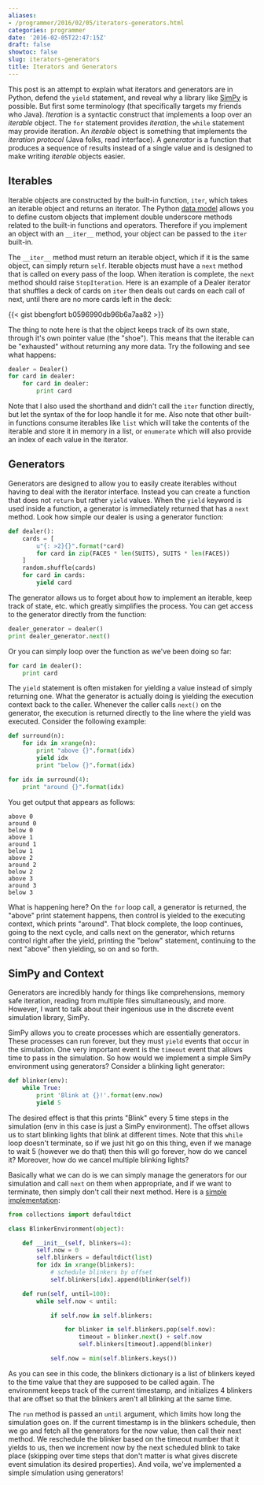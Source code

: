 ```yaml
---
aliases:
- /programmer/2016/02/05/iterators-generators.html
categories: programmer
date: '2016-02-05T22:47:15Z'
draft: false
showtoc: false
slug: iterators-generators
title: Iterators and Generators
---
```


This post is an attempt to explain what iterators and generators are in Python, defend the `yield` statement, and reveal why a library like [SimPy](https://simpy.readthedocs.org/en/latest/) is possible. But first some terminology (that specifically targets my friends who Java). _Iteration_ is a syntactic construct that implements a loop over an _iterable_ object. The `for` statement provides _iteration_, the `while` statement may provide iteration. An _iterable_ object is something that implements the _iteration protocol_ (Java folks, read interface). A _generator_ is a function that produces a sequence of results instead of a single value and is designed to make writing _iterable_ objects easier.

## Iterables

Iterable objects are constructed by the built-in function, `iter`, which takes an iterable object and returns an iterator. The Python [data model](https://docs.python.org/2/reference/datamodel.html) allows you to define custom objects that implement double underscore methods related to the built-in functions and operators. Therefore if you implement an object with an `__iter__` method, your object can be passed to the `iter` built-in.

The `__iter__` method must return an iterable object, which if it is the same object, can simply return `self`. Iterable objects must have a `next` method that is called on every pass of the loop. When iteration is complete, the `next` method should raise `StopIteration`. Here is an example of a Dealer iterator that shuffles a deck of cards on `iter` then deals out cards on each call of next, until there are no more cards left in the deck:

{{< gist bbengfort b0596990db96b6a7aa82 >}}

The thing to note here is that the object keeps track of its own state, through it's own pointer value (the "shoe"). This means that the iterable can be "exhausted" without returning any more data. Try the following and see what happens:

```python
dealer = Dealer()
for card in dealer:
    for card in dealer:
        print card
```

Note that I also used the shorthand and didn't call the `iter` function directly, but let the syntax of the for loop handle it for me. Also note that other built-in functions consume iterables like `list` which will take the contents of the iterable and store it in memory in a list, or `enumerate` which will also provide an index of each value in the iterator.

## Generators

Generators are designed to allow you to easily create iterables without having to deal with the iterator interface. Instead you can create a function that does not `return` but rather `yield` values. When the `yield` keyword is used inside a function, a generator is immediately returned that has a `next` method. Look how simple our dealer is using a generator function:

```python
def dealer():
    cards = [
        u"{: >2}{}".format(*card)
        for card in zip(FACES * len(SUITS), SUITS * len(FACES))
    ]
    random.shuffle(cards)
    for card in cards:
        yield card
```

The generator allows us to forget about how to implement an iterable, keep track of state, etc. which greatly simplifies the process. You can get access to the generator directly from the function:

```python
dealer_generator = dealer()
print dealer_generator.next()
```

Or you can simply loop over the function as we've been doing so far:

```python
for card in dealer():
    print card
```

The `yield` statement is often mistaken for yielding a value instead of simply returning one. What the generator is actually doing is yielding the execution context back to the caller. Whenever the caller calls `next()` on the generator, the execution is returned directly to the line where the yield was executed. Consider the following example:

```python
def surround(n):
    for idx in xrange(n):
        print "above {}".format(idx)
        yield idx
        print "below {}".format(idx)

for idx in surround(4):
    print "around {}".format(idx)
```

You get output that appears as follows:

```text
above 0
around 0
below 0
above 1
around 1
below 1
above 2
around 2
below 2
above 3
around 3
below 3
```

What is happening here? On the `for` loop call, a generator is returned, the "above" print statement happens, then control is yielded to the executing context, which prints "around". That block complete, the loop continues, going to the next cycle, and calls next on the generator, which returns control right after the yield, printing the "below" statement, continuing to the next "above" then yielding, so on and so forth.

## SimPy and Context

Generators are incredibly handy for things like comprehensions, memory safe iteration, reading from multiple files simultaneously, and more. However, I want to talk about their ingenious use in the discrete event simulation library, SimPy.

SimPy allows you to create processes which are essentially generators. These processes can run forever, but they must `yield` events that occur in the simulation. One very important event is the `timeout` event that allows time to pass in the simulation. So how would we implement a simple SimPy environment using generators? Consider a blinking light generator:

```python
def blinker(env):
    while True:
        print 'Blink at {}!'.format(env.now)
        yield 5
```

The desired effect is that this prints "Blink" every 5 time steps in the simulation (env in this case is just a SimPy environment). The offset allows us to start blinking lights that blink at different times. Note that this `while` loop doesn't terminate, so if we just hit go on this thing, even if we manage to wait 5 (however we do that) then this will go forever, how do we cancel it? Moreover, how do we cancel multiple blinking lights?

Basically what we can do is we can simply manage the generators for our simulation and call `next` on them when appropriate, and if we want to terminate, then simply don't call their next method. Here is a [simple implementation](https://gist.github.com/bbengfort/dc2aea53d4ca7fdef925):

```python
from collections import defaultdict

class BlinkerEnvironment(object):

    def __init__(self, blinkers=4):
        self.now = 0
        self.blinkers = defaultdict(list)
        for idx in xrange(blinkers):
            # schedule blinkers by offset
            self.blinkers[idx].append(blinker(self))

    def run(self, until=100):
        while self.now < until:

            if self.now in self.blinkers:

                for blinker in self.blinkers.pop(self.now):
                    timeout = blinker.next() + self.now
                    self.blinkers[timeout].append(blinker)

            self.now = min(self.blinkers.keys())
```

As you can see in this code, the blinkers dictionary is a list of blinkers keyed to the time value that they are supposed to be called again. The environment keeps track of the current timestamp, and initializes 4 blinkers that are offset so that the blinkers aren't all blinking at the same time.

The `run` method is passed an `until` argument, which limits how long the simulation goes on. If the current timestamp is in the blinkers schedule, then we go and fetch all the generators for the now value, then call their next method. We reschedule the blinker based on the timeout number that it yields to us, then we increment now by the next scheduled blink to take place (skipping over time steps that don't matter is what gives discrete event simulation its desired properties). And voila, we've implemented a simple simulation using generators!
